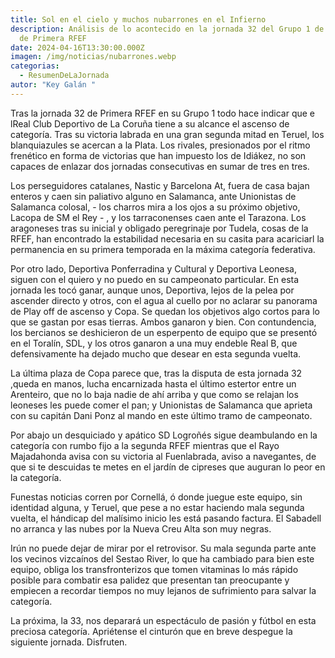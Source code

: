 ```yaml
---
title: Sol en el cielo y muchos nubarrones en el Infierno
description: Análisis de lo acontecido en la jornada 32 del Grupo 1 de La liga
  de Primera RFEF
date: 2024-04-16T13:30:00.000Z
imagen: /img/noticias/nubarrones.webp
categorias:
  - ResumenDeLaJornada
autor: "Key Galán "
---
```

Tras la jornada 32 de Primera RFEF en su Grupo 1 todo hace indicar que e lReal Club Deportivo de La Coruña tiene a su alcance el ascenso de categoría. Tras su victoria labrada en una gran segunda mitad en Teruel, los blanquiazules se acercan a la Plata. Los rivales, presionados por el ritmo frenético en forma de victorias que han impuesto los de Idiákez, no son capaces de enlazar dos jornadas consecutivas en sumar de tres en tres.

Los perseguidores catalanes, Nastic y Barcelona At, fuera de casa bajan enteros y caen sin paliativo alguno en Salamanca, ante Unionistas de Salamanca colosal, - los charros mira a los ojos a su próximo objetivo, Lacopa de SM el Rey - , y los tarraconenses caen ante el Tarazona. Los aragoneses tras su inicial y obligado peregrinaje por Tudela, cosas de la RFEF, han encontrado la estabilidad necesaria en su casita para acariciarl la permanencia en su primera temporada en la máxima categoría federativa.

Por otro lado, Deportiva Ponferradina y Cultural y Deportiva Leonesa, siguen con el quiero y no puedo en su campeonato particular. En esta jornada les tocó ganar, aunque unos, Deportiva, lejos de la pelea por ascender directo y otros, con el agua al cuello por no aclarar su panorama de Play off de ascenso y Copa. Se quedan los objetivos algo cortos para lo que se gastan por esas tierras. Ambos ganaron y bien. Con contundencia, los bercianos se deshicieron de un esperpento de equipo que se presentó en el Toralín, SDL, y los otros ganaron a una muy endeble Real B, que defensivamente ha dejado mucho que desear en esta segunda vuelta.

La última plaza de Copa parece que, tras la disputa de esta jornada 32 ,queda en manos, lucha encarnizada hasta el último estertor entre un Arenteiro, que no lo baja nadie de ahí arriba y que como se relajan los leoneses les puede comer el pan; y Unionistas de Salamanca que aprieta con su capitán Dani Ponz al mando en este último tramo de campeonato.

Por abajo un desquiciado y apático SD Logroñés sigue deambulando en la categoría con rumbo fijo a la segunda RFEF mientras que el Rayo Majadahonda avisa con su victoria al Fuenlabrada, aviso a navegantes, de que si te descuidas te metes en el jardín de cipreses que auguran lo peor en la categoría.

Funestas noticias corren por Cornellá, ó donde juegue este equipo, sin identidad alguna, y Teruel, que pese a no estar haciendo mala segunda vuelta, el hándicap del malísimo inicio les está pasando factura. El Sabadell no arranca y las nubes por la Nueva Creu Alta son muy negras.

Irún no puede dejar de mirar por el retrovisor. Su mala segunda parte ante los vecinos vizcaínos del Sestao River, lo que ha cambiado para bien este equipo, obliga los transfronterizos que tomen vitaminas lo más rápido posible para combatir esa palidez que presentan tan preocupante y empiecen a recordar tiempos no muy lejanos de sufrimiento para salvar la categoría.

La próxima, la 33, nos deparará un espectáculo de pasión y fútbol en esta preciosa categoría. Apriétense el cinturón que en breve despegue la siguiente jornada. Disfruten.
